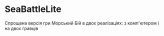 # SeaBattleLite
Спрощена версія гри Морський Бій в двох реалізаціях: з комп'ютером і на двох гравців
